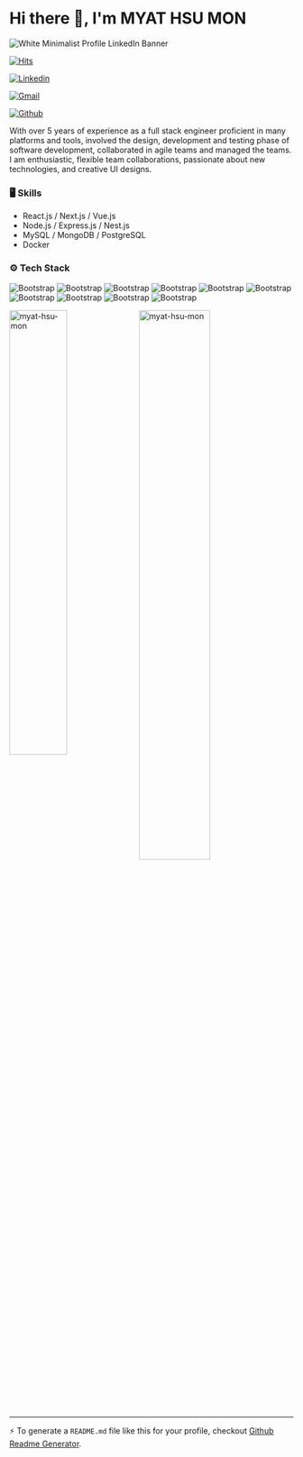 
# Hi there 👋, I'm MYAT HSU MON

![White Minimalist Profile LinkedIn Banner](https://github.com/myat-hsu-mon/myat-hsu-mon/assets/47687494/36dd349e-48a2-4e50-8eb4-9736f69cf4f8)

[![Hits](https://hits.seeyoufarm.com/api/count/incr/badge.svg?url=https%3A%2F%2Fgithub.com%2Fmyat-hsu-mon%2Fmyat-hsu-mon&count_bg=%2379C83D&title_bg=%23555555&icon=&icon_color=%23E7E7E7&title=Profile+Views&edge_flat=false)](https://hits.seeyoufarm.com)

[![Linkedin](https://img.shields.io/badge/-LinkedIn-blue?style=flat&logo=Linkedin&logoColor=white)](https://www.linkedin.com/in/myat-hsu-mon-61bb2a1a7/)

[![Gmail](https://img.shields.io/badge/-Gmail-c14438?style=flat&logo=Gmail&logoColor=white)](mailto:myathsumon.ycc@gmail.com)

[![Github](https://img.shields.io/github/followers/myat-hsu-mon?label=Follow&style=social)](https://github.com/myat-hsu-mon)

With over 5 years of experience as a full stack engineer proficient in many platforms and tools, involved the design, development and testing phase of software development, collaborated in agile teams and managed the teams. I am enthusiastic, flexible team collaborations, passionate about new technologies, and creative UI designs. 

### 🖥 Skills

- React.js / Next.js / Vue.js
- Node.js / Express.js / Nest.js
- MySQL / MongoDB / PostgreSQL
- Docker
### ⚙️ Tech Stack

![Bootstrap](https://img.shields.io/badge/-React.js-05122A?style=flat-square&logo=React.js&color=353535) ![Bootstrap](https://img.shields.io/badge/-Next.js-05122A?style=flat-square&logo=Next.js&color=353535) ![Bootstrap](https://img.shields.io/badge/-TypeScript-05122A?style=flat-square&logo=TypeScript&color=353535) ![Bootstrap](https://img.shields.io/badge/-Node.js-05122A?style=flat-square&logo=Node.js&color=353535) ![Bootstrap](https://img.shields.io/badge/-Express.js-05122A?style=flat-square&logo=Express.js&color=353535) ![Bootstrap](https://img.shields.io/badge/-Docker-05122A?style=flat-square&logo=Docker&color=353535) ![Bootstrap](https://img.shields.io/badge/-MongoDB-05122A?style=flat-square&logo=MongoDB&color=353535) ![Bootstrap](https://img.shields.io/badge/-MySQL-05122A?style=flat-square&logo=MySQL&color=353535) ![Bootstrap](https://img.shields.io/badge/-PostgreSQL-05122A?style=flat-square&logo=PostgreSQL&color=353535) ![Bootstrap](https://img.shields.io/badge/-Visual%20Studio%20Code-05122A?style=flat-square&logo=Visual-Studio-Code&color=353535)

<div>
  <img width="45%" align="left" src="https://github-readme-stats.vercel.app/api/top-langs?username=myat-hsu-mon&show_icons=true&locale=en&layout=compact" alt="myat-hsu-mon" />
  <img width="50%"  src="https://github-readme-streak-stats.herokuapp.com/?user=myat-hsu-mon&" alt="myat-hsu-mon" />
</div>


---
:zap: To generate a `README.md` file like this for your profile, checkout [Github Readme Generator](https://hejazizo-github-profile-readme-srcstreamlit-app-i6skm7.streamlit.app/).
